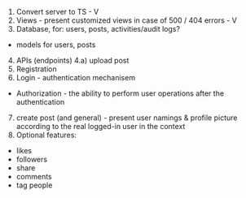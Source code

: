 1) Convert server to TS - V
2) Views - present customized views in case of 500 / 404 errors - V
3) Database, for: users, posts, activities/audit logs?
  - models for users, posts
4) APIs (endpoints)
  4.a) upload post
5) Registration
6) Login - authentication mechanisem
  - Authorization - the ability to perform user operations after the authentication
7) create post (and general) - present user namings & profile picture according to the real logged-in user in the context  
8) Optional features:
  - likes
  - followers
  - share
  - comments
  - tag people